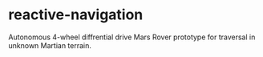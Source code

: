 # reactive-navigation
Autonomous 4-wheel diffrential drive Mars Rover prototype for traversal in unknown Martian terrain.
